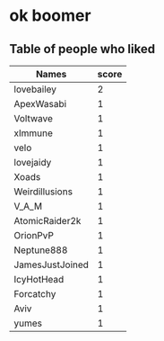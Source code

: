 # ok boomer
## Table of people who liked
Names | score
--- | ---
lovebailey | 2
ApexWasabi | 1
Voltwave | 1
xImmune | 1
velo | 1
lovejaidy | 1
Xoads | 1
Weirdillusions | 1
V_A_M | 1
AtomicRaider2k | 1
OrionPvP | 1
Neptune888 | 1
JamesJustJoined | 1
IcyHotHead | 1
Forcatchy | 1
Aviv | 1
yumes | 1
